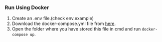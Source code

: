 ### Run Using Docker

1. Create an .env file.(check env.example)
2. Download the docker-compose.yml file from [here](https://github.com/adivis/Wikipedia_api/blob/master/docker-compose.yml).
3. Open the folder where you have stored this file in cmd and run `docker-compose up`.
